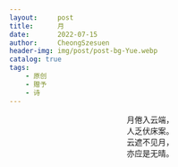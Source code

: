 ```yaml
---
layout:     post
title:      月
date:       2022-07-15
author:     CheongSzesuen
header-img: img/post/post-bg-Yue.webp
catalog: true
tags:
    - 原创
    - 赠予
    - 诗
---
```

<center>月倦入云端，</center>
<center>人乏伏床案。</center>
<center>云遮不见月，</center>
<center>亦应是无晴。</center>
